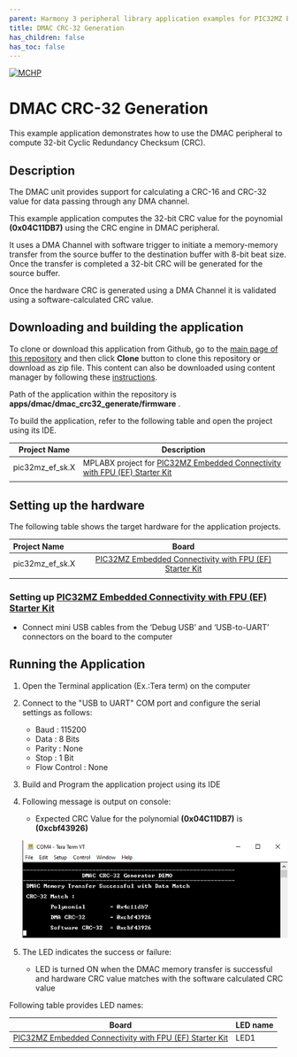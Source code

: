 ```yaml
---
parent: Harmony 3 peripheral library application examples for PIC32MZ EF family
title: DMAC CRC-32 Generation
has_children: false
has_toc: false
---
```


[![MCHP](https://www.microchip.com/ResourcePackages/Microchip/assets/dist/images/logo.png)](https://www.microchip.com)

# DMAC CRC-32 Generation

This example application demonstrates how to use the DMAC peripheral to compute 32-bit Cyclic Redundancy Checksum (CRC).

## Description

The DMAC unit provides support for calculating a CRC-16 and CRC-32 value for data passing through any DMA channel.

This example application computes the 32-bit CRC value for the poynomial **(0x04C11DB7)** using the CRC engine in DMAC peripheral.

It uses a DMA Channel with software trigger to initiate a memory-memory transfer from the source buffer to the destination buffer with 8-bit beat size. Once the transfer is completed a 32-bit CRC will be generated for the source buffer.

Once the hardware CRC is generated using a DMA Channel it is validated using a software-calculated CRC value.

## Downloading and building the application

To clone or download this application from Github, go to the [main page of this repository](https://github.com/Microchip-MPLAB-Harmony/csp_apps_pic32mz_ef) and then click **Clone** button to clone this repository or download as zip file.
This content can also be downloaded using content manager by following these [instructions](https://github.com/Microchip-MPLAB-Harmony/contentmanager/wiki).

Path of the application within the repository is **apps/dmac/dmac_crc32_generate/firmware** .

To build the application, refer to the following table and open the project using its IDE.

| Project Name      | Description                                    |
| ----------------- | ---------------------------------------------- |
| pic32mz_ef_sk.X | MPLABX project for [PIC32MZ Embedded Connectivity with FPU (EF) Starter Kit](https://www.microchip.com/DevelopmentTools/ProductDetails/dm320007) |
|||

## Setting up the hardware

The following table shows the target hardware for the application projects.

| Project Name| Board|
|:---------|:---------:|
| pic32mz_ef_sk.X | [PIC32MZ Embedded Connectivity with FPU (EF) Starter Kit](https://www.microchip.com/DevelopmentTools/ProductDetails/dm320007) |
|||

### Setting up [PIC32MZ Embedded Connectivity with FPU (EF) Starter Kit](https://www.microchip.com/DevelopmentTools/ProductDetails/dm320007)

- Connect mini USB cables from the ‘Debug USB’ and ‘USB-to-UART’ connectors on the board to the computer

## Running the Application

1. Open the Terminal application (Ex.:Tera term) on the computer
2. Connect to the "USB to UART" COM port and configure the serial settings as follows:
    - Baud : 115200
    - Data : 8 Bits
    - Parity : None
    - Stop : 1 Bit
    - Flow Control : None
3. Build and Program the application project using its IDE
4. Following message is output on console:
   - Expected CRC Value for the polynomial **(0x04C11DB7)** is **(0xcbf43926)**

   ![output](images/output_dmac_crc32_generate.png)

5. The LED indicates the success or failure:
   - LED is turned ON when the DMAC memory transfer is successful and hardware CRC value matches with the software calculated CRC value

Following table provides LED names:

| Board | LED name |
| ----- | -------- |
| [PIC32MZ Embedded Connectivity with FPU (EF) Starter Kit](https://www.microchip.com/DevelopmentTools/ProductDetails/dm320007) | LED1|
|||